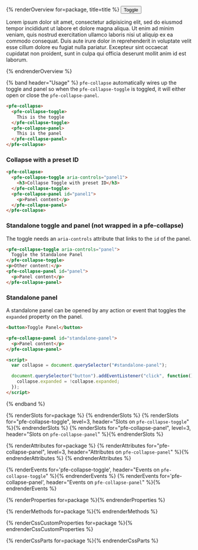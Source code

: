 {% renderOverview for=package, title=title %}
  <pfe-collapse>
    <pfe-collapse-toggle>
      <pfe-cta priority="primary">
        <button>Toggle</button>
      </pfe-cta>
    </pfe-collapse-toggle>
    <pfe-collapse-panel>
      <p>Lorem ipsum dolor sit amet, consectetur adipisicing elit, sed do eiusmod tempor incididunt ut labore et dolore magna aliqua. Ut enim ad minim veniam, quis nostrud exercitation ullamco laboris nisi ut aliquip ex ea commodo consequat. Duis aute irure dolor in reprehenderit in voluptate velit esse cillum dolore eu fugiat nulla pariatur. Excepteur sint occaecat cupidatat non proident, sunt in culpa qui officia deserunt mollit anim id est laborum.</p>
    </pfe-collapse-panel>
  </pfe-collapse>
{% endrenderOverview %}

{% band header="Usage" %}
  `pfe-collapse` automatically wires up the toggle and panel so when the `pfe-collapse-toggle` is toggled, it will either open or close the `pfe-collapse-panel`.

  ```html
  <pfe-collapse>
    <pfe-collapse-toggle>
      This is the toggle
    </pfe-collapse-toggle>
    <pfe-collapse-panel>
      This is the panel
    </pfe-collapse-panel>
  </pfe-collapse>
  ```

  ### Collapse with a preset ID

  ```html
  <pfe-collapse>
    <pfe-collapse-toggle aria-controls="panel1">
      <h3>Collapse Toggle with preset ID</h3>
    </pfe-collapse-toggle>
    <pfe-collapse-panel id="panel1">
      <p>Panel content</p>
    </pfe-collapse-panel>
  </pfe-collapse>
  ```

  ### Standalone toggle and panel (not wrapped in a pfe-collapse)

  The toggle needs an `aria-controls` attribute that links to the `id` of the
  panel.

  ```html
  <pfe-collapse-toggle aria-controls="panel">
    Toggle the Standalone Panel
  </pfe-collapse-toggle>
  <p>Other content:</p>
  <pfe-collapse-panel id="panel">
    <p>Panel content</p>
  </pfe-collapse-panel>
  ```

  ### Standalone panel

  A standalone panel can be opened by any action or event that toggles the
  `expanded` property on the panel.

  ```html
  <button>Toggle Panel</button>

  <pfe-collapse-panel id="standalone-panel">
    <p>Panel content</p>
  </pfe-collapse-panel>

  <script>
    var collapse = document.querySelector("#standalone-panel");

    document.querySelector("button").addEventListener("click", function() {
      collapse.expanded = !collapse.expanded;
    });
  </script>
  ```
{% endband %}

<!-- FIXME: don't know why this doesn't work -->
<!-- {% renderSlots for=package %}
  {% renderSlots for="pfe-collapse-toggle",
                 level=3,
                 header="Slots on `pfe-collapse-toggle`" %}{% endrenderSlots %}
  {% renderSlots for="pfe-collapse-panel",
                 level=3,
                 header="Slots on `pfe-collapse-panel`" %}{% endrenderSlots %}
{% endrenderSlots %} -->

{% renderSlots for=package %}
{% endrenderSlots %}
{% renderSlots for="pfe-collapse-toggle",
               level=3,
               header="Slots on `pfe-collapse-toggle`" %}{% endrenderSlots %}
{% renderSlots for="pfe-collapse-panel",
               level=3,
               header="Slots on `pfe-collapse-panel`" %}{% endrenderSlots %}

{% renderAttributes for=package %}
  {% renderAttributes for="pfe-collapse-panel", level=3, header="Attributes on `pfe-collapse-panel`" %}{% endrenderAttributes %}
{% endrenderAttributes %}

{% renderEvents for='pfe-collapse-toggle', header="Events on `pfe-collapse-toggle`" %}{% endrenderEvents %}
{% renderEvents for='pfe-collapse-panel', header="Events on `pfe-collapse-panel`" %}{% endrenderEvents %}

{% renderProperties for=package %}{% endrenderProperties %}

{% renderMethods for=package %}{% endrenderMethods %}

{% renderCssCustomProperties for=package %}{% endrenderCssCustomProperties %}

{% renderCssParts for=package %}{% endrenderCssParts %}
